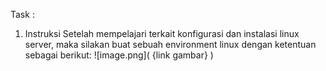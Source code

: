 Task :
1. Instruksi
Setelah mempelajari terkait konfigurasi dan instalasi linux server, maka silakan buat sebuah environment linux dengan ketentuan sebagai berikut:
![image.png]( {link gambar} )
